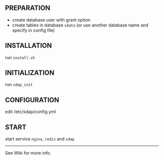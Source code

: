 ## PREPARATION
- create database user with grant option
- create tables in database `sdata` (or use another database name and specify in config file)

## INSTALLATION
run `install.sh`

## INITIALIZATION
run `sdap_init`

## CONFIGURATION
edit /etc/sdap/config.yml

## START
start service `nginx`, `redis` and `sdap`

---
See Wiki for more info.